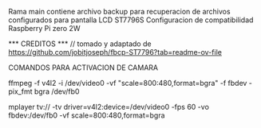 Rama main contiene archivo backup para recuperacion de archivos configurados para pantalla LCD ST7796S 
Configuracion de compatibilidad Raspberry Pi zero 2W

*** CREDITOS ***
// tomado y adaptado de https://github.com/jobitjoseph/fbcp-ST7796?tab=readme-ov-file



COMANDOS PARA ACTIVACION DE CAMARA

ffmpeg -f v4l2 -i /dev/video0 -vf "scale=800:480,format=bgra" -f fbdev -pix_fmt bgra /dev/fb0


mplayer tv:// -tv driver=v4l2:device=/dev/video0 -fps 60 -vo fbdev:/dev/fb0 -vf scale=800:480,format=bgra
